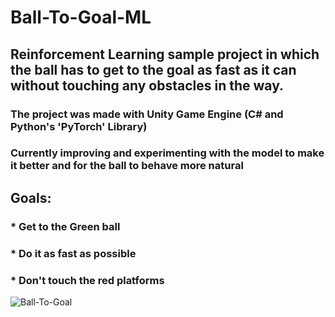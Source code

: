 # Ball-To-Goal-ML
## Reinforcement Learning sample project in which the ball has to get to the goal as fast as it can without touching any obstacles in the way.
### The project was made with Unity Game Engine (C# and Python's 'PyTorch' Library)
### Currently improving and experimenting with the model to make it better and for the ball to behave more natural

## Goals:
### * Get to the Green ball
### * Do it as fast as possible
### * Don't touch the red platforms

![Ball-To-Goal](https://user-images.githubusercontent.com/101797157/213224829-3acb207d-7240-41a8-8974-1b3c2e894ba0.PNG)
